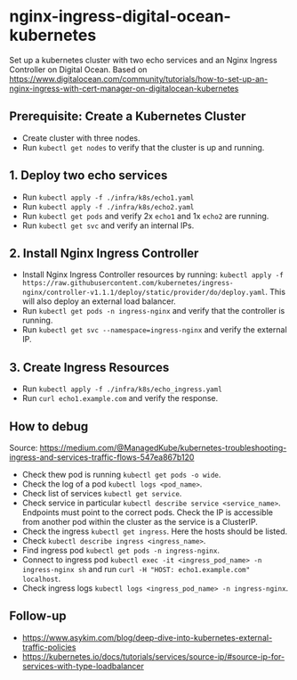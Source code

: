 # nginx-ingress-digital-ocean-kubernetes

Set up a kubernetes cluster with two echo services and an Nginx Ingress Controller on Digital Ocean. Based on https://www.digitalocean.com/community/tutorials/how-to-set-up-an-nginx-ingress-with-cert-manager-on-digitalocean-kubernetes


## Prerequisite: Create a Kubernetes Cluster

- Create cluster with three nodes.
- Run `kubectl get nodes` to verify that the cluster is up and running.


## 1. Deploy two echo services

- Run `kubectl apply -f ./infra/k8s/echo1.yaml`
- Run `kubectl apply -f ./infra/k8s/echo2.yaml`
- Run `kubectl get pods` and verify 2x `echo1` and 1x `echo2` are running.
- Run `kubectl get svc` and verify an internal IPs.


## 2. Install Nginx Ingress Controller

- Install Nginx Ingress Controller resources by running: `kubectl apply -f https://raw.githubusercontent.com/kubernetes/ingress-nginx/controller-v1.1.1/deploy/static/provider/do/deploy.yaml`. This will also deploy an external load balancer.
- Run `kubectl get pods -n ingress-nginx` and verify that the controller is running.
- Run `kubectl get svc --namespace=ingress-nginx` and verify the external IP.


## 3. Create Ingress Resources

- Run `kubectl apply -f ./infra/k8s/echo_ingress.yaml`
- Run `curl echo1.example.com` and verify the response.


## How to debug

Source: https://medium.com/@ManagedKube/kubernetes-troubleshooting-ingress-and-services-traffic-flows-547ea867b120

- Check thew pod is running `kubectl get pods -o wide`.
- Check the log of a pod `kubectl logs <pod_name>`.
- Check list of services `kubectl get service`.
- Check service in particular `kubectl describe service <service_name>`. Endpoints must point to the correct pods. Check the IP is accessible from another pod within the cluster as the service is a ClusterIP.
- Check the ingress `kubectl get ingress`. Here the hosts should be listed.
- Check `kubectl describe ingress <ingress_name>`.
- Find ingress pod `kubectl get pods -n ingress-nginx`.
- Connect to ingress pod `kubectl exec -it <ingress_pod_name> -n ingress-nginx sh` and run `curl -H "HOST: echo1.example.com" localhost`.
- Check ingress logs `kubectl logs <ingress_pod_name> -n ingress-nginx`.


## Follow-up

- https://www.asykim.com/blog/deep-dive-into-kubernetes-external-traffic-policies
- https://kubernetes.io/docs/tutorials/services/source-ip/#source-ip-for-services-with-type-loadbalancer